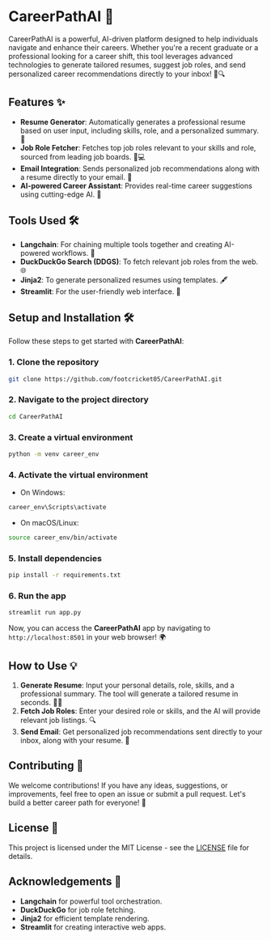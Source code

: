 # CareerPathAI 🚀

CareerPathAI is a powerful, AI-driven platform designed to help individuals navigate and enhance their careers. Whether you're a recent graduate or a professional looking for a career shift, this tool leverages advanced technologies to generate tailored resumes, suggest job roles, and send personalized career recommendations directly to your inbox! 💼🔍

## Features ✨

- **Resume Generator**: Automatically generates a professional resume based on user input, including skills, role, and a personalized summary. 📝
- **Job Role Fetcher**: Fetches top job roles relevant to your skills and role, sourced from leading job boards. 💼💻
- **Email Integration**: Sends personalized job recommendations along with a resume directly to your email. 📧
- **AI-powered Career Assistant**: Provides real-time career suggestions using cutting-edge AI. 🤖

## Tools Used 🛠️

- **Langchain**: For chaining multiple tools together and creating AI-powered workflows. 🔗
- **DuckDuckGo Search (DDGS)**: To fetch relevant job roles from the web. 🌐
- **Jinja2**: To generate personalized resumes using templates. 🖋️
- **Streamlit**: For the user-friendly web interface. 🌟

## Setup and Installation 🛠️

Follow these steps to get started with **CareerPathAI**:

### 1. Clone the repository
```bash
git clone https://github.com/footcricket05/CareerPathAI.git
```

### 2. Navigate to the project directory
```bash
cd CareerPathAI
```

### 3. Create a virtual environment
```bash
python -m venv career_env
```

### 4. Activate the virtual environment
- On Windows:
```bash
career_env\Scripts\activate
```
- On macOS/Linux:
```bash
source career_env/bin/activate
```

### 5. Install dependencies
```bash
pip install -r requirements.txt
```

### 6. Run the app
```bash
streamlit run app.py
```

Now, you can access the **CareerPathAI** app by navigating to `http://localhost:8501` in your web browser! 🌍

## How to Use 💡

1. **Generate Resume**: Input your personal details, role, skills, and a professional summary. The tool will generate a tailored resume in seconds. 📝✨
2. **Fetch Job Roles**: Enter your desired role or skills, and the AI will provide relevant job listings. 🔍
3. **Send Email**: Get personalized job recommendations sent directly to your inbox, along with your resume. 📧

## Contributing 🤝

We welcome contributions! If you have any ideas, suggestions, or improvements, feel free to open an issue or submit a pull request. Let's build a better career path for everyone! 🚀

## License 📜

This project is licensed under the MIT License - see the [LICENSE](LICENSE) file for details.

## Acknowledgements 🙏

- **Langchain** for powerful tool orchestration.
- **DuckDuckGo** for job role fetching.
- **Jinja2** for efficient template rendering.
- **Streamlit** for creating interactive web apps.

